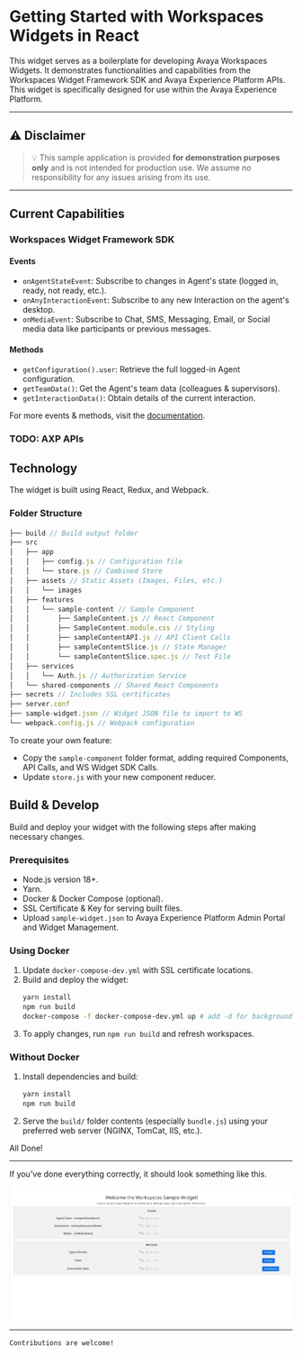 
# Getting Started with Workspaces Widgets in React

This widget serves as a boilerplate for developing Avaya Workspaces Widgets. It demonstrates functionalities and capabilities from the Workspaces Widget Framework SDK and Avaya Experience Platform APIs. This widget is specifically designed for use within the Avaya Experience Platform.

---

## :warning: **Disclaimer**

> :bulb: This sample application is provided **for demonstration purposes only** and is not intended for production use. We assume no responsibility for any issues arising from its use.

---

## Current Capabilities
### Workspaces Widget Framework SDK

#### Events
- `onAgentStateEvent`: Subscribe to changes in Agent's state (logged in, ready, not ready, etc.).
- `onAnyInteractionEvent`: Subscribe to any new Interaction on the agent's desktop.
- `onMediaEvent`: Subscribe to Chat, SMS, Messaging, Email, or Social media data like participants or previous messages.

#### Methods
- `getConfiguration().user`: Retrieve the full logged-in Agent configuration.
- `getTeamData()`: Get the Agent's team data (colleagues & supervisors).
- `getInteractionData()`: Obtain details of the current interaction.

For more events & methods, visit the [documentation](https://documentation.workspaces.avayacloud.com/widget-framework/docs/api-reference/introduction).

### TODO: AXP APIs

## Technology
The widget is built using React, Redux, and Webpack.

### Folder Structure

``` js
├── build // Build output folder
├── src
│   ├── app
│   │   ├── config.js // Configuration file
│   │   └── store.js // Combined Store
│   ├── assets // Static Assets (Images, Files, etc.)
│   │   └── images 
│   ├── features 
│   │   └── sample-content // Sample Component
│   │       ├── SampleContent.js // React Component 
│   │       ├── SampleContent.module.css // Styling
│   │       ├── sampleContentAPI.js // API Client Calls
│   │       ├── sampleContentSlice.js // State Manager
│   │       └── sampleContentSlice.spec.js // Test File
│   ├── services
│   │   └── Auth.js // Authorization Service
│   └── shared-components // Shared React Components 
├── secrets // Includes SSL certificates
├── server.conf
├── sample-widget.json // Widget JSON file to import to WS
└── webpack.config.js // Webpack configuration
```

To create your own feature:

- Copy the `sample-component` folder format, adding required Components, API Calls, and WS Widget SDK Calls. 
- Update `store.js` with your new component reducer.

## Build & Develop
Build and deploy your widget with the following steps after making necessary changes.

### Prerequisites
- Node.js version 18+.
- Yarn.
- Docker & Docker Compose (optional).
- SSL Certificate & Key for serving built files.
- Upload `sample-widget.json` to Avaya Experience Platform Admin Portal and Widget Management.

### Using Docker
1. Update `docker-compose-dev.yml` with SSL certificate locations.
2. Build and deploy the widget:
   ```sh
   yarn install
   npm run build
   docker-compose -f docker-compose-dev.yml up # add -d for background process
   ```
3. To apply changes, run `npm run build` and refresh workspaces.

### Without Docker
1. Install dependencies and build:
   ```sh
   yarn install
   npm run build
   ```
2. Serve the `build/` folder contents (especially `bundle.js`) using your preferred web server (NGINX, TomCat, IIS, etc.).

All Done!

---

If you've done everything correctly, it should look something like this.

![Widget Screenshot](./public/screenshot.png)

---

    Contributions are welcome!

